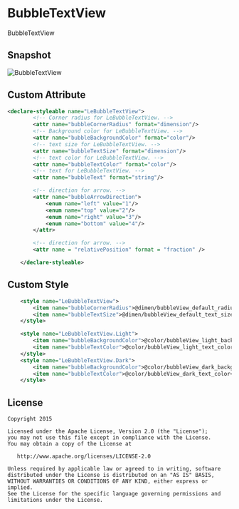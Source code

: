 # BubbleTextView
BubbleTextView

## Snapshot
![BubbleTextView](http://7d9pic.com1.z0.glb.clouddn.com/bubblew_view.png)
## Custom Attribute
```xml
<declare-styleable name="LeBubbleTextView">
        <!-- Corner radius for LeBubbleTextView. -->
        <attr name="bubbleCornerRadius" format="dimension"/>
        <!-- Background color for LeBubbleTextView. -->
        <attr name="bubbleBackgroundColor" format="color"/>
        <!-- text size for LeBubbleTextView. -->
        <attr name="bubbleTextSize" format="dimension"/>
        <!-- text color for LeBubbleTextView. -->
        <attr name="bubbleTextColor" format="color"/>
        <!-- text for LeBubbleTextView. -->
        <attr name="bubbleText" format="string"/>

        <!-- direction for arrow. -->
        <attr name="bubbleArrowDirection">
            <enum name="left" value="1"/>
            <enum name="top" value="2"/>
            <enum name="right" value="3"/>
            <enum name="bottom" value="4"/>
        </attr>

        <!-- direction for arrow. -->
        <attr name = "relativePosition" format = "fraction" />

    </declare-styleable>
```

## Custom Style
```xml
    <style name="LeBubbleTextView">
        <item name="bubbleCornerRadius">@dimen/bubbleView_default_radius</item>
        <item name="bubbleTextSize">@dimen/bubbleView_default_text_size</item>
    </style>

    <style name="LeBubbleTextView.Light">
        <item name="bubbleBackgroundColor">@color/bubbleView_light_background</item>
        <item name="bubbleTextColor">@color/bubbleView_light_text_color</item>
    </style>
    <style name="LeBubbleTextView.Dark">
        <item name="bubbleBackgroundColor">@color/bubbleView_dark_background</item>
        <item name="bubbleTextColor">@color/bubbleView_dark_text_color</item>
    </style>
```

## License

    Copyright 2015

    Licensed under the Apache License, Version 2.0 (the "License");
    you may not use this file except in compliance with the License.
    You may obtain a copy of the License at

       http://www.apache.org/licenses/LICENSE-2.0

    Unless required by applicable law or agreed to in writing, software
    distributed under the License is distributed on an "AS IS" BASIS,
    WITHOUT WARRANTIES OR CONDITIONS OF ANY KIND, either express or implied.
    See the License for the specific language governing permissions and
    limitations under the License.
